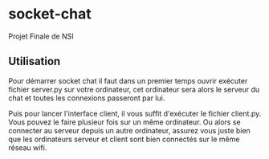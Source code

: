 # socket-chat
Projet Finale de NSI

## Utilisation

Pour démarrer socket chat il faut dans un premier temps ouvrir exécuter fichier server.py sur votre ordinateur, cet ordinateur sera alors le serveur du chat et toutes les connexions passeront par lui.

Puis pour lancer l'interface client, il vous suffit d'exécuter le fichier client.py.
Vous pouvez le faire plusieur fois sur un même ordinateur. Ou alors se connecter au serveur depuis un autre ordinateur, assurez vous juste bien que les ordinateurs serveur et client sont bien connectés sur le même réseau wifi.
